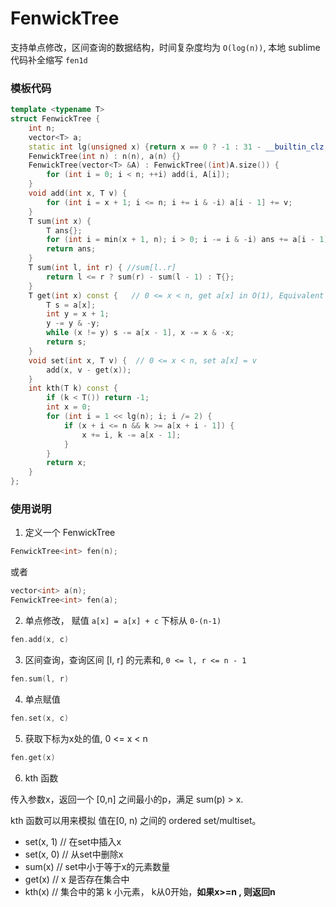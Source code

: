 # FenwickTree

支持单点修改，区间查询的数据结构，时间复杂度均为 `O(log(n))`,
本地 sublime 代码补全缩写 `fen1d`


### 模板代码

```c++
template <typename T>
struct FenwickTree {
    int n;
    vector<T> a;
    static int lg(unsigned x) {return x == 0 ? -1 : 31 - __builtin_clz(x);}
    FenwickTree(int n) : n(n), a(n) {}
    FenwickTree(vector<T> &A) : FenwickTree((int)A.size()) {
        for (int i = 0; i < n; ++i) add(i, A[i]);
    }
    void add(int x, T v) {
        for (int i = x + 1; i <= n; i += i & -i) a[i - 1] += v;
    }
    T sum(int x) {
        T ans{};
        for (int i = min(x + 1, n); i > 0; i -= i & -i) ans += a[i - 1];
        return ans;
    }
    T sum(int l, int r) { //sum[l..r]
        return l <= r ? sum(r) - sum(l - 1) : T{}; 
    }
    T get(int x) const {   // 0 <= x < n, get a[x] in O(1), Equivalent to sum(x, x).
        T s = a[x];
        int y = x + 1;
        y -= y & -y;
        while (x != y) s -= a[x - 1], x -= x & -x;
        return s;
    }
    void set(int x, T v) {  // 0 <= x < n, set a[x] = v
        add(x, v - get(x));
    }
    int kth(T k) const {
        if (k < T()) return -1;
        int x = 0;
        for (int i = 1 << lg(n); i; i /= 2) {
            if (x + i <= n && k >= a[x + i - 1]) {
                x += i, k -= a[x - 1];
            }
        }
        return x;
    }
};
```

### 使用说明

1. 定义一个 FenwickTree

```c++
FenwickTree<int> fen(n);
```

或者

```c++
vector<int> a(n);
FenwickTree<int> fen(a);
```

2. 单点修改， 赋值 `a[x] = a[x] + c`  下标从 `0-(n-1)`

```c++
fen.add(x, c)
```

3. 区间查询，查询区间 [l, r] 的元素和, `0 <= l, r <= n - 1`

```c++
fen.sum(l, r)
```

4. 单点赋值

```c++
fen.set(x, c)
```

5. 获取下标为x处的值, 0 <= x < n

```c++
fen.get(x)
```

6. kth 函数

传入参数x，返回一个 [0,n] 之间最小的p，满足 sum(p) > x.

kth 函数可以用来模拟 值在[0, n) 之间的 ordered set/multiset。

+ set(x, 1)  // 在set中插入x
+ set(x, 0)  // 从set中删除x
+ sum(x)    // set中小于等于x的元素数量
+ get(x)    // x 是否存在集合中
+ kth(x)    // 集合中的第 k 小元素， k从0开始，**如果x>=n , 则返回n**